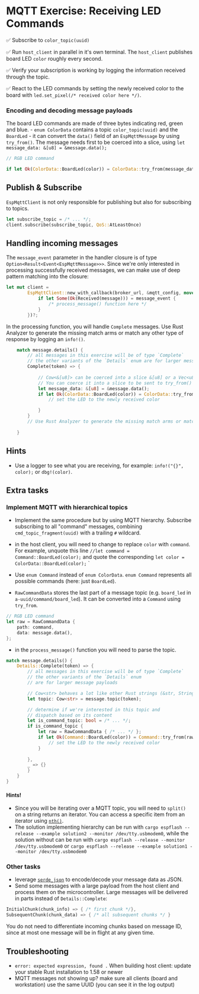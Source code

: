 # MQTT Exercise: Receiving LED Commands

✅ Subscribe to `color_topic(uuid)`

✅ Run `host_client` in parallel in it's own terminal. The `host_client` publishes board LED `color` roughly every second.

✅ Verify your subscription is working by logging the information received through the topic. 

✅ React to the LED commands by setting the newly received color to the board with `led.set_pixel(/* received color here */)`.

### Encoding and decoding message payloads

The board LED commands are made of three bytes indicating red, green and blue.
    - `enum ColorData` contains a topic `color_topic(uuid)` and the `BoardLed`
    - it can convert the `data()` field of an `EspMqttMessage` by using `try_from()`. The message needs first to be coerced into a slice, using `let message_data: &[u8] = &message.data();`
    

```rust
// RGB LED command

if let Ok(ColorData::BoardLed(color)) = ColorData::try_from(message_data) { /* set new color here */ }
```

## Publish & Subscribe

`EspMqttClient` is not only responsible for publishing but also for subscribing to topics.

```rust
let subscribe_topic = /* ... */;
client.subscribe(subscribe_topic, QoS::AtLeastOnce)
```

## Handling incoming messages


The `message_event` parameter in the handler closure is of type `Option<Result<Event<EspMqttMessage>>>`.
Since we're only interested in processing successfully received messages, we can make use of deep pattern matching into the closure:

```rust
let mut client =
        EspMqttClient::new_with_callback(broker_url, &mqtt_config, move |message_event| {
            if let Some(Ok(Received(message))) = message_event {
                /* process_message() function here */
            }
        })?;
```

In the processing function, you will handle `Complete` messages. Use Rust Analyzer to generate the missing match arms or match any other type of response by logging an `info!()`.
```rust
    match message.details() {
        // all messages in this exercise will be of type `Complete`
        // the other variants of the `Details` enum are for larger message payloads
        Complete(token) => {
            
            // Cow<&[u8]> can be coerced into a slice &[u8] or a Vec<u8>
            // You can coerce it into a slice to be sent to try_from()
            let message_data: &[u8] = &message.data();
            if let Ok(ColorData::BoardLed(color)) = ColorData::try_from(message_data) {
                // set the LED to the newly received color

            }
        }
        // Use Rust Analyzer to generate the missing match arms or match an incomplete message with a log message.
        
    }
```


## Hints

- Use a logger to see what you are receiving, for example: `info!("{}", color);` or `dbg!(color)`.

## Extra tasks

### Implement MQTT with hierarchical topics

- Implement the same procedure but by using MQTT hierarchy. Subscribe subscribing to all "command" messages, combining `cmd_topic_fragment(uuid)` with a trailing `#` wildcard.

- in the host client, you will need to change to replace `color` with `command`. For example, unquote this line `//let command = Command::BoardLed(color);` and quote the corresponding `let color = ColorData::BoardLed(color);`
`

- Use `enum Command` instead of `enum ColorData`. `enum Command` represents all possible commands (here: just `BoardLed`).

- `RawCommandData` stores the last part of a message topic (e.g. `board_led` in `a-uuid/command/board_led`). It can be converted into a `Command` using `try_from`.

```rust
// RGB LED command
let raw = RawCommandData {
    path: command,
    data: message.data(),
};

```
- in the `process_message()` function you will need to parse the topic.

```rust
match message.details() {
    Details::Complete(token) => {
        // all messages in this exercise will be of type `Complete`
        // the other variants of the `Details` enum
        // are for larger message payloads

        // Cow<str> behaves a lot like other Rust strings (&str, String)
        let topic: Cow<str> = message.topic(token); 

        // determine if we're interested in this topic and
        // dispatch based on its content
        let is_command_topic: bool = /* ... */;
        if is_command_topic {
            let raw = RawCommandData { /* ... */ };
            if let Ok(Command::BoardLed(color)) = Command::try_from(raw) {
                // set the LED to the newly received color
            }
        
        },
        _ => {}
        }
    }
}
```

#### Hints!

- Since you will be iterating over a MQTT topic, you will need to `split()` on a string returns an iterator. You can access a specific item from an iterator using [`nth()`](https://doc.rust-lang.org/std/iter/trait.Iterator.html#method.nth).
- The solution implementing hierarchy can be run with `cargo espflash --release --example solution2 --monitor /dev/tty.usbmodem0`, while the solution without can be run with `cargo espflash --release --monitor /dev/tty.usbmodem0` or `cargo espflash --release --example solution1 --monitor /dev/tty.usbmodem0`

### Other tasks

- leverage [`serde_json`](https://docs.serde.rs/serde_json/) to encode/decode your message data as JSON.
- Send some messages with a large payload from the host client and process them on the microcontroller. Large messages will be delivered in parts instead of `Details::Complete`:

```rust
InitialChunk(chunk_info) => { /* first chunk */},
SubsequentChunk(chunk_data) => { /* all subsequent chunks */ }
```
You do not need to differentiate incoming chunks based on message ID, since at most one message will be in flight at any given time. 

## Troubleshooting

- `error: expected expression, found .` When building host client: update your stable Rust installation to 1.58 or newer
- MQTT messages not showing up? make sure all clients (board and workstation) use the same UUID (you can see it in the log output)
